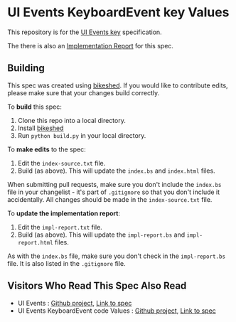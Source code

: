 # UI Events KeyboardEvent key Values

This repository is for the [UI Events key](https://w3c.github.io/uievents-key/)
specification.

The there is also an [Implementation Report](https://w3c.github.io/uievents-key/impl-report.html) for this spec.

## Building

This spec was created using [bikeshed](https://github.com/tabatkins/bikeshed).
If you would like to contribute edits, please make sure that your changes
build correctly.

To **build** this spec:

1. Clone this repo into a local directory.
1. Install [bikeshed](https://github.com/tabatkins/bikeshed)
1. Run `python build.py` in your local directory.

To **make edits** to the spec:

1. Edit the `index-source.txt` file.
2. Build (as above). This will update the `index.bs` and `index.html` files.

When submitting pull requests, make sure you don't include the `index.bs`
file in your changelist - it's part of `.gitignore` so that you don't include
it accidentally. All changes should be made in the `index-source.txt`
file.

To **update the implementation report**:

1. Edit the `impl-report.txt` file.
2. Build (as above). This will update the `impl-report.bs` and `impl-report.html` files.

As with the `index.bs` file, make sure you don't check in the `impl-report.bs` file.
It is also listed in the `.gitignore` file.

## Visitors Who Read This Spec Also Read

* UI Events : [Github project](https://github.com/w3c/uievents/), [Link to spec](https://w3c.github.io/uievents/)
* UI Events KeyboardEvent code Values : [Github project](https://github.com/w3c/uievents-code/), [Link to spec](https://w3c.github.io/uievents-code/)

